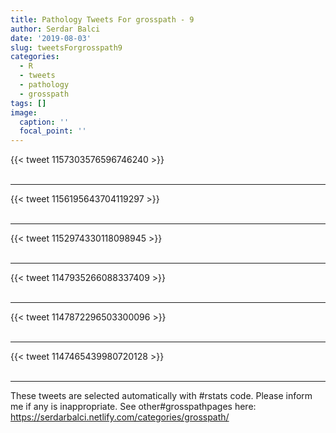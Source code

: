 ```yaml
---
title: Pathology Tweets For grosspath - 9
author: Serdar Balci
date: '2019-08-03'
slug: tweetsForgrosspath9
categories:
  - R
  - tweets
  - pathology
  - grosspath
tags: []
image:
  caption: ''
  focal_point: ''
---
```



{{< tweet 1157303576596746240 >}}
<br>
<br>
<hr>
{{< tweet 1156195643704119297 >}}
<br>
<br>
<hr>
{{< tweet 1152974330118098945 >}}
<br>
<br>
<hr>
{{< tweet 1147935266088337409 >}}
<br>
<br>
<hr>
{{< tweet 1147872296503300096 >}}
<br>
<br>
<hr>
{{< tweet 1147465439980720128 >}}
<br>
<br>
<hr>


These tweets are selected automatically with #rstats code. Please inform me if any is inappropriate.
See other#grosspathpages here: https://serdarbalci.netlify.com/categories/grosspath/
